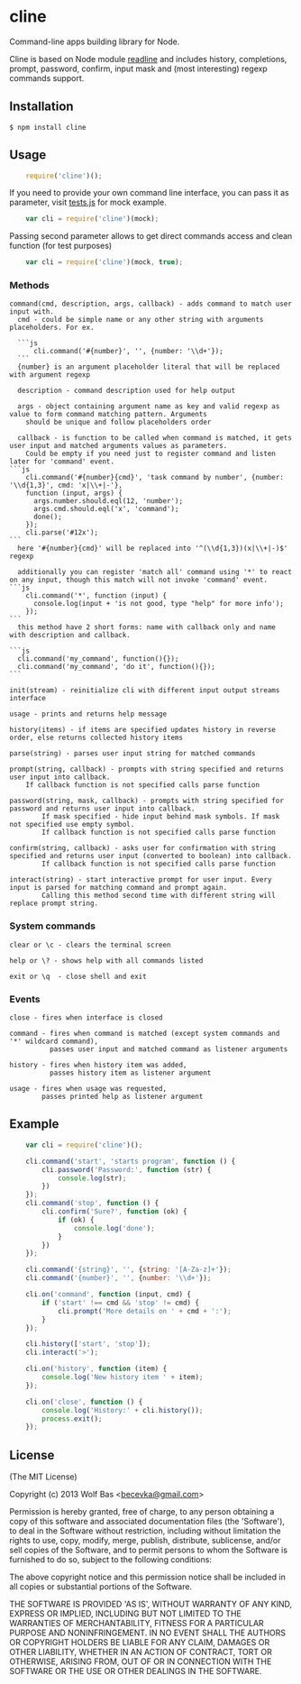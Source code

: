 cline
=====

Command-line apps building library for Node.

Cline is based on Node module [readline](http://nodejs.org/api/readline.html) and includes history, completions, prompt,
password, confirm, input mask and (most interesting) regexp commands support.

## Installation

    $ npm install cline

## Usage

```js
    require('cline')();
```

  If you need to provide your own command line interface,
  you can pass it as parameter, visit [tests.js]( https://github.com/kucoe/cline/blob/master/tests.js) for mock example.

```js
    var cli = require('cline')(mock);
```

  Passing second parameter allows to get direct commands access and clean function (for test purposes)

```js
    var cli = require('cline')(mock, true);
```

### Methods

    command(cmd, description, args, callback) - adds command to match user input with.
      cmd - could be simple name or any other string with arguments placeholders. For ex.

      ```js
          cli.command('#{number}', '', {number: '\\d+'});
      ```
      {number} is an argument placeholder literal that will be replaced with argument regexp

      description - command description used for help output

      args - object containing argument name as key and valid regexp as value to form command matching pattern. Arguments
        should be unique and follow placeholders order

      callback - is function to be called when command is matched, it gets user input and matched arguments values as parameters.
        Could be empty if you need just to register command and listen later for 'command' event.
    ```js
        cli.command('#{number}{cmd}', 'task command by number', {number: '\\d{1,3}', cmd: 'x|\\+|-'},
        function (input, args) {
          args.number.should.eql(12, 'number');
          args.cmd.should.eql('x', 'command');
          done();
        });
        cli.parse('#12x');
    ```
      here '#{number}{cmd}' will be replaced into '^(\\d{1,3})(x|\\+|-)$' regexp

      additionally you can register 'match all' command using '*' to react on any input, though this match will not invoke 'command' event.
    ```js
        cli.command('*', function (input) {
          console.log(input + 'is not good, type "help" for more info');
        });
    ```
      this method have 2 short forms: name with callback only and name with description and callback.

    ```js
      cli.command('my_command', function(){});
      cli.command('my_command', 'do it', function(){});
    ```

    init(stream) - reinitialize cli with different input output streams interface

    usage - prints and returns help message

    history(items) - if items are specified updates history in reverse order, else returns collected history items

    parse(string) - parses user input string for matched commands

    prompt(string, callback) - prompts with string specified and returns user input into callback.
        If callback function is not specified calls parse function

    password(string, mask, callback) - prompts with string specified for password and returns user input into callback.
            If mask specified - hide input behind mask symbols. If mask not specified use empty symbol.
            If callback function is not specified calls parse function

    confirm(string, callback) - asks user for confirmation with string specified and returns user input (converted to boolean) into callback.
            If callback function is not specified calls parse function

    interact(string) - start interactive prompt for user input. Every input is parsed for matching command and prompt again.
            Calling this method second time with different string will replace prompt string.

### System commands

    clear or \c - clears the terminal screen

    help or \? - shows help with all commands listed

    exit or \q  - close shell and exit

### Events

    close - fires when interface is closed

    command - fires when command is matched (except system commands and '*' wildcard command),
              passes user input and matched command as listener arguments

    history - fires when history item was added,
              passes history item as listener argument

    usage - fires when usage was requested,
            passes printed help as listener argument


## Example

```js
    var cli = require('cline')();

    cli.command('start', 'starts program', function () {
        cli.password('Password:', function (str) {
            console.log(str);
        })
    });
    cli.command('stop', function () {
        cli.confirm('Sure?', function (ok) {
            if (ok) {
                console.log('done');
            }
        })
    });

    cli.command('{string}', '', {string: '[A-Za-z]+'});
    cli.command('{number}', '', {number: '\\d+'});

    cli.on('command', function (input, cmd) {
        if ('start' !== cmd && 'stop' != cmd) {
            cli.prompt('More details on ' + cmd + ':');
        }
    });

    cli.history(['start', 'stop']);
    cli.interact('>');

    cli.on('history', function (item) {
        console.log('New history item ' + item);
    });

    cli.on('close', function () {
        console.log('History:' + cli.history());
        process.exit();
    });
```


## License

(The MIT License)

Copyright (c) 2013 Wolf Bas &lt;becevka@gmail.com&gt;

Permission is hereby granted, free of charge, to any person obtaining
a copy of this software and associated documentation files (the
'Software'), to deal in the Software without restriction, including
without limitation the rights to use, copy, modify, merge, publish,
distribute, sublicense, and/or sell copies of the Software, and to
permit persons to whom the Software is furnished to do so, subject to
the following conditions:

The above copyright notice and this permission notice shall be
included in all copies or substantial portions of the Software.

THE SOFTWARE IS PROVIDED 'AS IS', WITHOUT WARRANTY OF ANY KIND,
EXPRESS OR IMPLIED, INCLUDING BUT NOT LIMITED TO THE WARRANTIES OF
MERCHANTABILITY, FITNESS FOR A PARTICULAR PURPOSE AND NONINFRINGEMENT.
IN NO EVENT SHALL THE AUTHORS OR COPYRIGHT HOLDERS BE LIABLE FOR ANY
CLAIM, DAMAGES OR OTHER LIABILITY, WHETHER IN AN ACTION OF CONTRACT,
TORT OR OTHERWISE, ARISING FROM, OUT OF OR IN CONNECTION WITH THE
SOFTWARE OR THE USE OR OTHER DEALINGS IN THE SOFTWARE.
